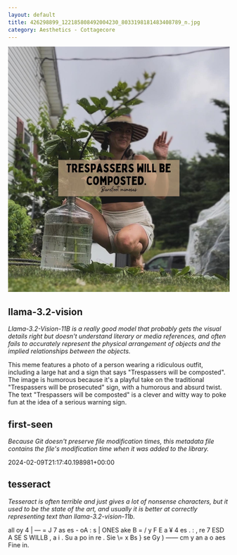 ```yaml
---
layout: default
title: 426298899_122185808492004230_8033198181483408789_n.jpg
category: Aesthetics - Cottagecore
---
```


<div markdown="0"><a href="426298899_122185808492004230_8033198181483408789_n.jpg"><img class="photo" src="426298899_122185808492004230_8033198181483408789_n.jpg" /></a>

<h2>llama-3.2-vision</h2>
<p><i>Llama-3.2-Vision-11B is a really good model that probably gets the visual details right but doesn't understand literary or media references, and often fails to accurately represent the physical arrangement of objects and the implied relationships between the objects.</i></p>
<p>This meme features a photo of a person wearing a ridiculous outfit, including a large hat and a sign that says &quot;Trespassers will be composted&quot;. The image is humorous because it&#x27;s a playful take on the traditional &quot;Trespassers will be prosecuted&quot; sign, with a humorous and absurd twist. The text &quot;Trespassers will be composted&quot; is a clever and witty way to poke fun at the idea of a serious warning sign.</p>

<h2>first-seen</h2>
<p><i>Because Git doesn't preserve file modification times, this metadata file contains the file's modification time when it was added to the library.</i></p>
<p>2024-02-09T21:17:40.198981+00:00</p>

<h2>tesseract</h2>
<p><i>Tesseract is often terrible and just gives a lot of nonsense characters, but it used to be the state of the art, and usually it is better at correctly representing text than llama-3.2-vision-11b.</i></p>
<p>all oy 4 | — = J 7 as es - oA : s | ONES ake B = / y F E a ¥ 4 es . : , re 7 ESD A SE S WILLB , a i . Su a po in re . Sie \= x Bs } se Gy ) —— cm y an a o aes Fine in.</p>

</div>


